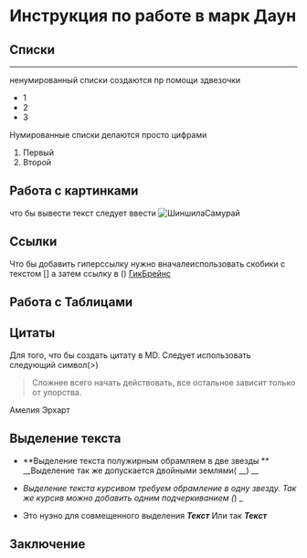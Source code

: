 # Инструкция  по работе в марк Даун

## Списки

-----

ненумированный списки создаются пр помощи здвезочки
* 1
* 2 
* 3

Нумированные списки делаются просто цифрами 

1. Первый
2. Второй 


## Работа с картинками

что бы вывести текст следует ввести ![ШиншилаСамурай](Samurai.jpg)

## Ссылки 

Что бы добавить гиперссылку нужно вначалеиспользовать скобики с текстом [] а затем ссылку в ()
[ГикБрейнс](https://gb.ru/)

## Работа с Таблицами

## Цитаты 

Для того, что бы создать цитату в MD. Следует использовать следующий символ(>)

>  Сложнее всего начать действовать, все остальное зависит только от упорства.

Амелия Эрхарт

## Выделение текста

* **Выделение текста полужирным обрамляем в две звезды ** 
__Выделение так же допускается двойными  землями( __) __


* *Выделение текста курсивом требуем обрамление в одну звезду.* _Так же курсив можно добавить одним подчеркиванием (_) _

* Это нуэно для совмещенного выделения __*Текст*__ Или так _**Текст**_



## Заключение 